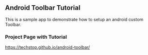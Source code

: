 ## Android Toolbar Tutorial

This is a sample app to demonstrate how to setup an android custom Toolbar.

### Project Page with Tutorial

<https://techstop.github.io/android-toolbar/>

